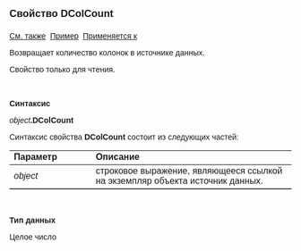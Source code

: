 <html>
<head>
<title>Источник данных\DColCount</title>
</head>

<body>

<p><strong><font size="4" face="Arial">Свойство DColCount<br>
<br>
</font></strong><font face="Arial"><a href="../Asdata.html">См. также</a>&nbsp;
<a href="../../Examples/E_AsData.html">Пример</a>&nbsp; <a href="../Asdata.html">
Применяется к</a></font></p>

<p><font face="Arial">Возвращает количество колонок в источнике 
данных.</font></p>

<p><font face="Arial">Свойство только для чтения.</font></p>

<p class="label">&nbsp;</p>

<p class="label"><font face="Arial"><b>Синтаксис</b></font></p>

<p><font face="Arial"><em>object</em><strong>.DColCount</strong></font></p>

<p><font face="Arial">Синтаксис свойства <strong>DColCount</strong>
состоит из следующих частей:</font></p>

<table border="1" cellPadding="5" cols="2" frame="below" rules="rows">
<TBODY>
  <tr vAlign="top">
    <td class="label" width="29%"><font face="Arial"><b>Параметр</b></font></td>
    <td class="label" width="71%"><font face="Arial"><strong>Описание</strong></font></td>
  </tr>
  <tr>
    <td width="29%"><em><font face="Arial">object</font></em></td>
    <td width="71%"><font face="Arial">строковое выражение, являющееся 
	ссылкой на экземпляр объекта источник данных.</font></td>
  </tr>
</TBODY>
</table>

<p class="label">&nbsp;</p>

<p class="label"><font face="Arial"><b>Тип данных</b></font></p>

<p class="label"><font face="Arial">Целое число</font></p>
</body>
</html>
